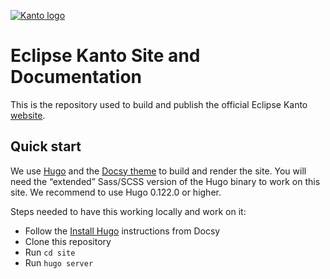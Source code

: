 [![Kanto logo](https://github.com/eclipse-kanto/kanto/raw/main/logo/kanto.svg)](https://eclipse.dev/kanto/)

# Eclipse Kanto Site and Documentation

This is the repository used to build and publish the official Eclipse Kanto [website](https://eclipse.org/kanto/).

## Quick start

We use [Hugo](https://gohugo.io/) and the [Docsy theme](https://docsy.dev/)
to build and render the site. You will need the “extended”
Sass/SCSS version of the Hugo binary to work on this site. We recommend
to use Hugo 0.122.0 or higher.

Steps needed to have this working locally and work on it:

- Follow the [Install Hugo](https://www.docsy.dev/docs/get-started/docsy-as-module/) instructions from Docsy
- Clone this repository
- Run `cd site`
- Run `hugo server`
